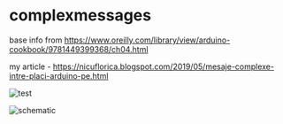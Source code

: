# complexmessages
base info from https://www.oreilly.com/library/view/arduino-cookbook/9781449399368/ch04.html

my article - https://nicuflorica.blogspot.com/2019/05/mesaje-complexe-intre-placi-arduino-pe.html

![test](https://1.bp.blogspot.com/-esS126GoGmY/XPAsAlp7UKI/AAAAAAAAZVY/NhdmzGW1SGoh5HzdYgTKHhEL8LfaDILUgCLcBGAs/s1600/IMG_20190530_215119.jpg)

![schematic](https://1.bp.blogspot.com/-K9vphHkAbU4/XPAvwmflLVI/AAAAAAAAZVk/I3k65NIFw9UBjoEaX0T9CQ1qX0SIMWp9QCLcBGAs/s1600/serialcomm_2Arduino.png)
